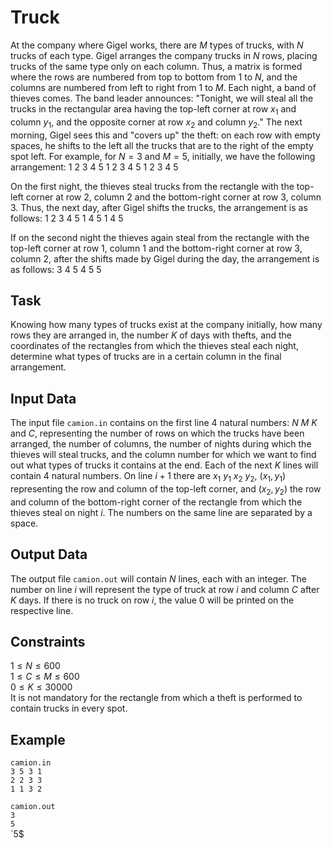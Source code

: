 # Truck

At the company where Gigel works, there are $M$ types of trucks, with $N$ trucks of each type. Gigel arranges the company trucks in $N$ rows, placing trucks of the same type only on each column. Thus, a matrix is formed where the rows are numbered from top to bottom from $1$ to $N$, and the columns are numbered from left to right from $1$ to $M$. Each night, a band of thieves comes. The band leader announces: "Tonight, we will steal all the trucks in the rectangular area having the top-left corner at row $x_1$ and column $y_1$, and the opposite corner at row $x_2$ and column $y_2$." The next morning, Gigel sees this and "covers up" the theft: on each row with empty spaces, he shifts to the left all the trucks that are to the right of the empty spot left. For example, for $N = 3$ and $M = 5$, initially, we have the following arrangement:
$1 \ 2 \ 3 \ 4 \ 5$
$1 \ 2 \ 3 \ 4 \ 5$
$1 \ 2 \ 3 \ 4 \ 5$

On the first night, the thieves steal trucks from the rectangle with the top-left corner at row $2$, column $2$ and the bottom-right corner at row $3$, column $3$. Thus, the next day, after Gigel shifts the trucks, the arrangement is as follows:
$1 \ 2 \ 3 \ 4 \ 5$
$1 \ 4 \ 5$
$1 \ 4 \ 5$

If on the second night the thieves again steal from the rectangle with the top-left corner at row $1$, column $1$ and the bottom-right corner at row $3$, column $2$, after the shifts made by Gigel during the day, the arrangement is as follows:
$3 \ 4 \ 5$
$4 \ 5$
$5$

## Task

Knowing how many types of trucks exist at the company initially, how many rows they are arranged in, the number $K$ of days with thefts, and the coordinates of the rectangles from which the thieves steal each night, determine what types of trucks are in a certain column in the final arrangement.

## Input Data

The input file `camion.in` contains on the first line $4$ natural numbers: $N \ M \ K$ and $C$, representing the number of rows on which the trucks have been arranged, the number of columns, the number of nights during which the thieves will steal trucks, and the column number for which we want to find out what types of trucks it contains at the end. Each of the next $K$ lines will contain $4$ natural numbers. On line $i+1$ there are $x_1 \ y_1 \ x_2 \ y_2$, $(x_1 ,y_1)$ representing the row and column of the top-left corner, and $(x_2 ,y_2)$ the row and column of the bottom-right corner of the rectangle from which the thieves steal on night $i$. The numbers on the same line are separated by a space.

## Output Data

The output file `camion.out` will contain $N$ lines, each with an integer. The number on line $i$ will represent the type of truck at row $i$ and column $C$ after $K$ days. If there is no truck on row $i$, the value $0$ will be printed on the respective line.

## Constraints

$1 \leq N \leq 600$  
$1 \leq C \leq M \leq 600$  
$0 \leq K \leq 30000$  
It is not mandatory for the rectangle from which a theft is performed to contain trucks in every spot.

## Example

`camion.in`  
`3 5 3 1`  
`2 2 3 3`  
`1 1 3 2`

`camion.out`  
`3`  
`5`  
`5$